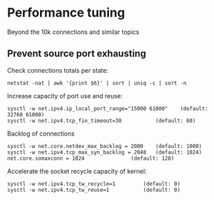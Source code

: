 # Performance tuning

Beyond the 10k connections and similar topics

## Prevent source port exhausting

Check connections totals per state:

    netstat -nat | awk '{print $6}' | sort | uniq -c | sort -n

Increase capacity of port use and reuse:

    sysctl -w net.ipv4.ip_local_port_range="15000 61000"	(default: 32768 61000)
    sysctl -w net.ipv4.tcp_fin_timeout=30			(default: 60)

Backlog of connections

    sysctl -w net.core.netdev_max_backlog = 2000 	(default: 1000)
    sysctl -w net.ipv4.tcp_max_syn_backlog = 2048	(default: 1024)
    net.core.somaxconn = 1024				(default: 128)

Accelerate the socket recycle capacity of kernel:

    sysctl -w net.ipv4.tcp_tw_recycle=1			(default: 0)
    sysctl -w net.ipv4.tcp_tw_reuse=1			(default: 0)




